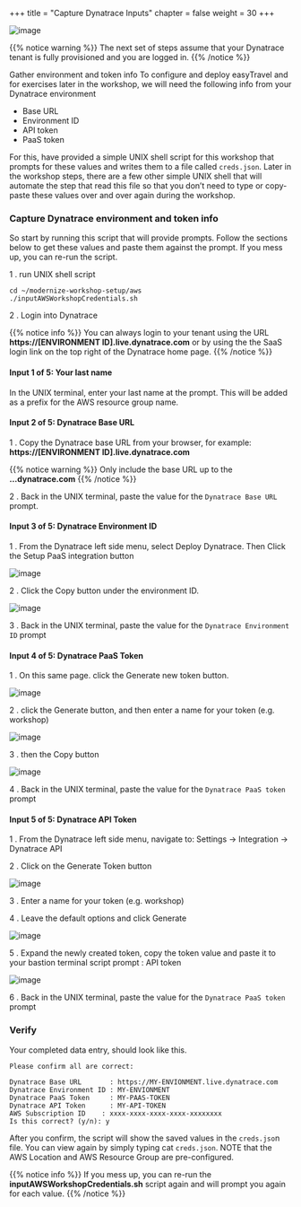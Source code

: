 +++
title = "Capture Dynatrace Inputs"
chapter = false
weight = 30
+++

![image](/images/jess.png)

{{% notice warning %}}
The next set of steps assume that your Dynatrace tenant is fully provisioned and you are logged in. 
{{% /notice  %}}

Gather environment and token info To configure and deploy easyTravel and for exercises later in the workshop, we will need the following info from your Dynatrace environment

* Base URL
* Environment ID
* API token
* PaaS token

For this, have provided a simple UNIX shell script for this workshop that prompts for these values and writes them to a file called `creds.json`. Later in the workshop steps, there are a few other simple UNIX shell that will automate the step that read this file so that you don’t need to type or copy-paste these values over and over again during the workshop.

### Capture Dynatrace environment and token info

So start by running this script that will provide prompts. Follow the sections below to get these values and paste them against the prompt. If you mess up, you can re-run the script.

1 . run UNIX shell script

```
cd ~/modernize-workshop-setup/aws
./inputAWSWorkshopCredentials.sh
```

2 . Login into Dynatrace

{{% notice info %}}
You can always login to your tenant using the URL **https://[ENVIRONMENT ID].live.dynatrace.com** or by using the the SaaS login link on the top right of the Dynatrace home page.
{{% /notice %}}

#### Input 1 of 5: Your last name
In the UNIX terminal, enter your last name at the prompt. This will be added as a prefix for the AWS resource group name.

#### Input 2 of 5: Dynatrace Base URL

1 . Copy the Dynatrace base URL from your browser, for example: **https://[ENVIRONMENT ID].live.dynatrace.com**

{{% notice warning %}}
Only include the base URL up to the **...dynatrace.com**
{{% /notice %}}

2 . Back in the UNIX terminal, paste the value for the `Dynatrace Base URL` prompt.

#### Input 3 of 5: Dynatrace Environment ID

1 . From the Dynatrace left side menu, select Deploy Dynatrace. Then Click the Setup PaaS integration button

![image](/images/dt-paas-setup.png)

2 . Click the Copy button under the environment ID.

![image](/images/dt-paas-environment.png)

3 . Back in the UNIX terminal, paste the value for the `Dynatrace Environment ID` prompt

#### Input 4 of 5: Dynatrace PaaS Token

1 . On this same page. click the Generate new token button.

![image](/images/dt-paas-token-generate.png)

2 . click the Generate button, and then enter a name for your token (e.g. workshop)

![image](/images/dt-paas-token-settings.png)

3 . then the Copy button

![image](/images/dt-paas-token-copy.png)

4 . Back in the UNIX terminal, paste the value for the `Dynatrace PaaS token` prompt

#### Input 5 of 5: Dynatrace API Token

1 . From the Dynatrace left side menu, navigate to: Settings -> Integration -> Dynatrace API

2 . Click on the Generate Token button

![image](/images/dt-api-token-create.png)

3 . Enter a name for your token (e.g. workshop)

4 . Leave the default options and click Generate

![image](/images/dt-api-token-settings.png)

5 . Expand the newly created token, copy the token value and paste it to your bastion terminal script prompt : API token

![image](/images/dt-api-token-copy.png)

6 . Back in the UNIX terminal, paste the value for the `Dynatrace PaaS token` prompt


### Verify

Your completed data entry, should look like this.

```
Please confirm all are correct:

Dynatrace Base URL       : https://MY-ENVIONMENT.live.dynatrace.com
Dynatrace Environment ID : MY-ENVIONMENT
Dynatrace PaaS Token     : MY-PAAS-TOKEN
Dynatrace API Token      : MY-API-TOKEN
AWS Subscription ID    : xxxx-xxxx-xxxx-xxxx-xxxxxxxx
Is this correct? (y/n): y
```

After you confirm, the script will show the saved values in the `creds.jso`n file. You can view again by simply typing cat `creds.json`. NOTE that the AWS Location and AWS Resource Group are pre-configured.

{{% notice info %}}
If you mess up, you can re-run the **inputAWSWorkshopCredentials.sh** script again and will prompt you again for each value.
{{% /notice %}}

